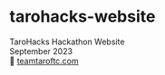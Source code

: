 # tarohacks-website
TaroHacks Hackathon Website \
September 2023 \
🔗 [teamtaroftc.com](https://teamtaroftc.com)
